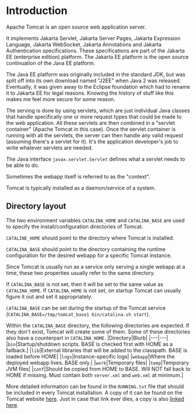 # Introduction
Apache Tomcat is an open source web application server.

It implements Jakarta Servlet, Jakarta Server Pages, Jakarta Expression Language, Jakarta WebSocket, Jakarta Annotations and Jakarta Authentication specifications. These specifications are part of the Jakarta EE (enterprise edition) platform. The Jakarta EE platform is the open source continuation of the Java EE platform.

The Java EE platform was originally included in the standard JDK, but was split off into its own download named "J2EE" when Java 2 was released. Eventually, it was given away to the Eclipse foundation which had to rename it to Jakarta EE for legal reasons. Knowing the history of stuff like this makes me feel more secure for some reason.

The serving is done by using servlets, which are just individual Java classes that handle specifically one or more request types that could be made to the web application. All these servlets are then combined in a "servlet container" (Apache Tomcat in this case). Once the servlet container is running with all the servlets, the server can then handle any valid request (assuming there's a servlet for it). It's the application developer's job to write whatever servlets are needed.

The Java interface `javax.servlet.Servlet` defines what a servlet needs to be able to do.

Sometimes the webapp itself is referred to as the "context".

Tomcat is typically installed as a daemon/service of a system.

## Directory layout
The two environment variables `CATALINA_HOME` and `CATALINA_BASE` are used to specify the install/configuration directories of Tomcat.

`CATALINE_HOME` should point to the directory where Tomcat is installed.

`CATALINA_BASE` should point to the directory containing the runtime configuration for the desired webapp for a specific Tomcat instance.

Since Tomcat is usually run as a service only serving a single webapp at a time, these two properties usually refer to the same directory.

If `CATALINA_BASE` is not set, then it will be set to the same value as `CATALINA_HOME`. If `CATALINA_HOME` is not set, on startup Tomcat can usually figure it out and set it appropriately.

`CATALINA_BASE` can be set during the startup of the Tomcat service (`CATALINA_BASE=/tmp/tomcat_base1 bin/catalina.sh start`).

Within the `CATALINA_BASE` directory, the following directories are expected. If they don't exist, Tomcat will create some of them. Some of these directories also have a counterpart in `CATALINA_HOME`.
|Directory|Blurb|
|---|---|
|`bin`|Startup/shutdown scripts. BASE is checked first with HOME as a fallback.|
|`lib`|External libraries that will be added to the classpath. BASE is loaded before HOME|
|`logs`|Instance-specific logs|
|`webapp`|Where the deployed webapp lives. BASE only.|
|`work`|Temporary files|
|`temp`|Temporary JVM files|
|`conf`|Should be copied from HOME to BASE. Will NOT fall back to HOME if missing. Must contain both `server.xml` and `web.xml` at minimum.|

More detailed information can be found in the `RUNNING.txt` file that should be included in every Tomcat installation. A copy of it can be found on the Tomcat website [here](https://tomcat.apache.org/tomcat-9.0-doc/RUNNING.txt). Just in case that link ever dies, a copy is also [linked here](official-documentation/RUNNING.txt).
